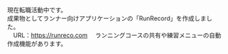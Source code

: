 <!-- ### Hi there 👋 -->

<!--
**naoya221/naoya221** is a ✨ _special_ ✨ repository because its `README.md` (this file) appears on your GitHub profile.

Here are some ideas to get you started:

- 🔭 I’m currently working on ...
- 🌱 I’m currently learning ...
- 👯 I’m looking to collaborate on ...
- 🤔 I’m looking for help with ...
- 💬 Ask me about ...
- 📫 How to reach me: ...
- 😄 Pronouns: ...
- ⚡ Fun fact: ...
-->

現在転職活動中です。<br>
成果物としてランナー向けアプリケーションの「RunRecord」を作成しました。<br>
　URL：https://runreco.com
　ランニングコースの共有や練習メニューの自動作成機能があります。<br>
